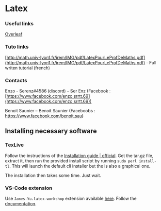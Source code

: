 # Latex

### Useful links

[Overleaf](https://www.overleaf.com/)

### Tuto links

[http://math.univ-lyon1.fr/irem/IMG/pdf/LatexPourLeProfDeMaths.pdf](http://math.univ-lyon1.fr/irem/IMG/pdf/LatexPourLeProfDeMaths.pdf) - Full writen tutorial (french)

### Contacts

Enzo - Serenz#4586 (discord) – Ser Enz (Facebook :
[https://www.facebook.com/enzo.srrtt.69](https://www.facebook.com/enzo.srrtt.69))

Benoit Saunier – Benoit Saunier  (Faceboobs :
https://www.facebook.com/benoit.sau)

## Installing necessary software

### TexLive

Follow the instructions of the [Installation guide | official](https://www.tug.org/texlive/acquire-netinstall.html). Get the tar.gz file, extract it, then run the provided install script by running `sudo perl install-tl`. This will launch the default cli installer but the is also a graphical one.

The installation then takes some time. Just wait.

### VS-Code extension

Use `James-Yu.latex-workshop` extension available [here](https://marketplace.visualstudio.com/items?itemName=James-Yu.latex-workshop). Follow the [documentation](https://github.com/James-Yu/LaTeX-Workshop/wiki).
